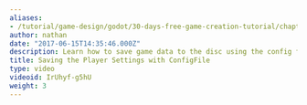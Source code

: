 ```yaml
---
aliases:
- /tutorial/game-design/godot/30-days-free-game-creation-tutorial/chapter4/24_how_to_save_the_player_settings_with_configfile_
author: nathan
date: "2017-06-15T14:35:46.000Z"
description: Learn how to save game data to the disc using the config file system.
title: Saving the Player Settings with ConfigFile
type: video
videoid: IrUhyf-g5hU
weight: 3
---
```

